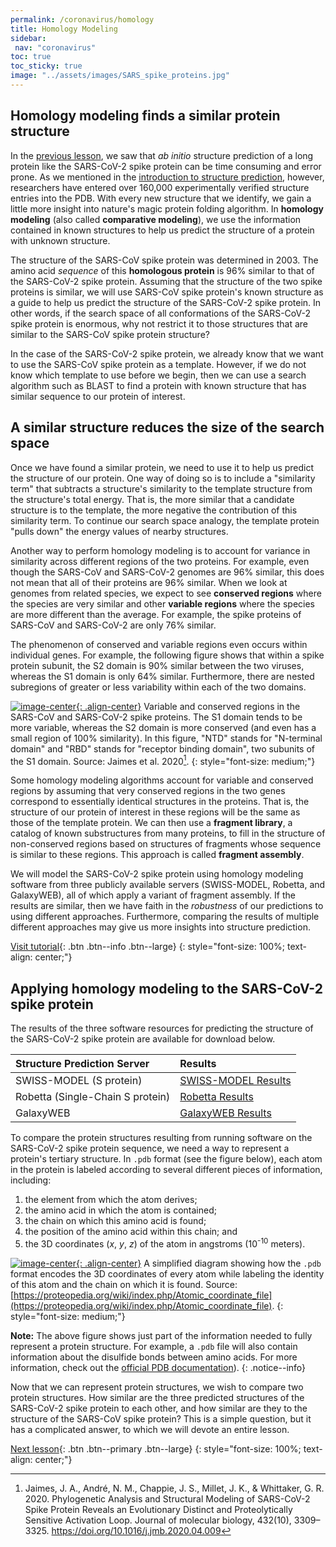 ```yaml
---
permalink: /coronavirus/homology
title: Homology Modeling
sidebar:
 nav: "coronavirus"
toc: true
toc_sticky: true
image: "../assets/images/SARS_spike_proteins.jpg"
---
```


## Homology modeling finds a similar protein structure

In the [previous lesson](ab_initio), we saw that *ab initio* structure prediction of a long protein like the SARS-CoV-2 spike protein can be time consuming and error prone. As we mentioned in the [introduction to structure prediction](structure_intro), however, researchers have entered over 160,000 experimentally verified structure entries into the PDB. With every new structure that we identify, we gain a little more insight into nature's magic protein folding algorithm. In **homology modeling** (also called **comparative modeling**), we use the information contained in known structures to help us predict the structure of a protein with unknown structure.

The structure of the SARS-CoV spike protein was determined in 2003. The amino acid *sequence* of this **homologous protein** is 96% similar to that of the SARS-CoV-2 spike protein. Assuming that the structure of the two spike proteins is similar, we will use SARS-CoV spike protein's known structure as a guide to help us predict the structure of the SARS-CoV-2 spike protein. In other words, if the search space of all conformations of the SARS-CoV-2 spike protein is enormous, why not restrict it to those structures that are similar to the SARS-CoV spike protein structure?

In the case of the SARS-CoV-2 spike protein, we already know that we want to use the SARS-CoV spike protein as a template. However, if we do not know which template to use before we begin, then we can use a search algorithm such as BLAST to find a protein with known structure that has similar sequence to our protein of interest.

## A similar structure reduces the size of the search space

Once we have found a similar protein, we need to use it to help us predict the structure of our protein. One way of doing so is to include a "similarity term" that subtracts a structure's similarity to the template structure from the structure's total energy. That is, the more similar that a candidate structure is to the template, the more negative the contribution of this similarity term. To continue our search space analogy, the template protein "pulls down" the energy values of nearby structures.

Another way to perform homology modeling is to account for variance in similarity across different regions of the two proteins. For example, even though the SARS-CoV and SARS-CoV-2 genomes are 96% similar, this does not mean that all of their proteins are 96% similar. When we look at genomes from related species, we expect to see **conserved regions** where the species are very similar and other **variable regions** where the species are more different than the average. For example, the spike proteins of SARS-CoV and SARS-CoV-2 are only 76% similar.

The phenomenon of conserved and variable regions even occurs within individual genes. For example, the following figure shows that within a spike protein subunit, the S2 domain is 90% similar between the two viruses, whereas the S1 domain is only 64% similar. Furthermore, there are nested subregions of greater or less variability within each of the two domains.

[![image-center](../assets/images/600px/spike_protein_similarity.png){: .align-center}](../assets/images/spike_protein_similarity.png)
Variable and conserved regions in the SARS-CoV and SARS-CoV-2 spike proteins. The S1 domain tends to be more variable, whereas the S2 domain is more conserved (and even has a small region of 100% similarity). In this figure, "NTD" stands for "N-terminal domain" and "RBD" stands for "receptor binding domain", two subunits of the S1 domain. Source: Jaimes et al. 2020[^Jaimes].
{: style="font-size: medium;"}

Some homology modeling algorithms account for variable and conserved regions by assuming that very conserved regions in the two genes correspond to essentially identical structures in the proteins. That is, the structure of our protein of interest in these regions will be the same as those of the template protein. We can then use a **fragment library**, a catalog of known substructures from many proteins, to fill in the structure of non-conserved regions based on structures of fragments whose sequence is similar to these regions. This approach is called **fragment assembly**.

We will model the SARS-CoV-2 spike protein using homology modeling software from three publicly available servers (SWISS-MODEL, Robetta, and GalaxyWEB), all of which apply a variant of fragment assembly. If the results are similar, then we have faith in the *robustness* of our predictions to using different approaches. Furthermore, comparing the results of multiple different approaches may give us more insights into structure prediction.

[Visit tutorial](tutorial_homology){: .btn .btn--info .btn--large}
{: style="font-size: 100%; text-align: center;"}

## Applying homology modeling to the SARS-CoV-2 spike protein

The results of the three software resources for predicting the structure of the SARS-CoV-2 spike protein are available for download below.

|Structure Prediction Server|Results|
|:--------------------------|:------|
|SWISS-MODEL (S protein)|[SWISS-MODEL Results](../_pages/coronavirus/files/SWISS_Model.zip)|
|Robetta (Single-Chain S protein)|[Robetta Results](../_pages/coronavirus/files/Robetta_Model.zip)|
|GalaxyWEB|[GalaxyWEB Results](../_pages/coronavirus/files/GalaxyWEB_Models.zip)|

To compare the protein structures resulting from running software on the SARS-CoV-2 spike protein sequence, we need a way to represent a protein's tertiary structure. In `.pdb` format (see the figure below), each atom in the protein is labeled according to several different pieces of information, including:

1. the element from which the atom derives;
2. the amino acid in which the atom is contained;
3. the chain on which this amino acid is found;
4. the position of the amino acid within this chain; and
5. the 3D coordinates (*x*, *y*, *z*) of the atom in angstroms (10<sup>-10</sup> meters).

[![image-center](../assets/images/600px/simplifiedPDB.png){: .align-center}](../assets/images/simplifiedPDB.png)
A simplified diagram showing how the `.pdb` format encodes the 3D coordinates of every atom while labeling the identity of this atom and the chain on which it is found. Source: [https://proteopedia.org/wiki/index.php/Atomic_coordinate_file](https://proteopedia.org/wiki/index.php/Atomic_coordinate_file).
{: style="font-size: medium;"}

**Note:** The above figure shows just part of the information needed to fully represent a protein structure. For example, a `.pdb` file will also contain information about the disulfide bonds between amino acids. For more information, check out the <a href="http://www.wwpdb.org/documentation/file-format" target="_blank">official PDB documentation</a>).
{: .notice--info}

Now that we can represent protein structures, we wish to compare two protein structures. How similar are the three predicted structures of the SARS-CoV-2 spike protein to each other, and how similar are they to the structure of the SARS-CoV spike protein? This is a simple question, but it has a complicated answer, to which we will devote an entire lesson.

[Next lesson](accuracy){: .btn .btn--primary .btn--large}
{: style="font-size: 100%; text-align: center;"}

[^score]: Movaghar, A. F., Launay, G., Schbath, S., Gibrat, J. F., & Rodolphe, F. 2012. Statistical significance of threading scores. Journal of computational biology : a journal of computational molecular cell biology, 19(1), 13–29. https://doi.org/10.1089/cmb.2011.0236

[^tasser]: Roy, A., Kucukural, A., Zhang, Y. 2010. I-TASSER: a unified platform for automated protein structure and function prediction. Nat Protoc, 5(4), 725-738. https://doi.org/10.1038/nprot.2010.5.

[^Jaimes]: Jaimes, J. A., André, N. M., Chappie, J. S., Millet, J. K., & Whittaker, G. R. 2020. Phylogenetic Analysis and Structural Modeling of SARS-CoV-2 Spike Protein Reveals an Evolutionary Distinct and Proteolytically Sensitive Activation Loop. Journal of molecular biology, 432(10), 3309–3325. https://doi.org/10.1016/j.jmb.2020.04.009
